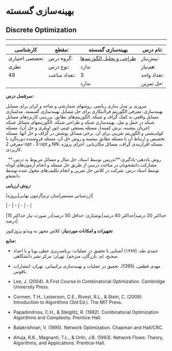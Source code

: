# بهینه‌سازی گسسته
## Discrete Optimization
_______________________________________________________________________________
| کارشناسی      | مقطع:       | بهینه‌سازی گسسته                                                               | نام درس:    |
| ------------- | ----------- | ------------------------------------------------------------------------------ | ----------- |
| تخصصی اختیاری | گروه درس:   | [طراحی و تحلیل الگوریتم‌ها](../mandatory/Design-and-Analysis-of-Algorithms.md) | پیش‌نیاز:   |
| نظری          | نوع درس:    | ندارد                                                                          | هم‌نیاز:    |
| 48            | تعداد ساعت: | 3                                                                              | تعداد واحد: |
|               |             |  ندارد                                                                         | حل تمرین:   |

**سرفصل درس:**

مروری بر مدل سازی ریاضی. روشهای شمارشی و شاخه و کران برای مسایل بهینه‌سازی. معرفی الگوریتم فراابتکاری برای حل مسایل بهینه‌سازی گسسته. مدلسازی مسایل واقعی به کمک گراف و شبکه. الگوریتم‌های تطابق. بررسی کاربردهای مسایل شبکه در حمل و نقل، بهینه‌سازی شبکه و طراحی شبکه. الگوریتمهای مسائل شبکه (جریان بیشینه، برش کمینه)، مسئله پستچی چینی  (تور اویلری و حل آن)،  مسئله کوله‌پشتی و الگوریتم تقریبی برای آن، برخی مسائل پوشش در گراف و حل آنها،  مسئله تخصیص و ارتباط آن با مسئله تطابق بیشینه و روش حل آن،  مسئله فروشنده دوره‌گرد با معرفی 2-opt ، 3-opt و NN،  مسئله افرازبندی گراف، مسائل مکان‌یابی. اجرای پروژه کاربردی.

` `**روش یاددهی-یادگیری:**تدریس توسط استاد، حل مثال و مسائل مربوط به درس، مشارکت دانشجویان در مباحث درسی از طریق حل مسئله و انجام آزمون‌های کوتاه توسط استاد درس. شرکت در کلاس حل تمرین و انجام تکلیف‌های محول شده توسط دانشجو.

**روش ارزیابی:**

|ارزشیابی مستمر|میان ترم|آزمون نهایی|پروژه|

| - | - | - | - |

|حداکثر 20 درصد|حداکثر 40 درصد|نوشتاری: حداقل 50 درصد|در صورت نیاز حداکثر 15 درصد|

**تجهیزات و امکانات موردنیاز:** کلاس مجهز به ویدئو پروژکتور

**منابع:**


- حمدی طه، (۱۳۸۷) آشنایی با تحقیق در عملیات: برنامه‌ریزی خطی پویا و با اعداد صحیح، (م. بازرگان، مترجم). تهران: مرکز نشر دانشگاهی.

- مهدی قطعی، (1395). تحقیق در عملیات و بهینه‌سازی ترکیبیاتی. تهران: انتشارات ناقوس.

- Lee, J. (2004). A First Course in Combinatorial Optimization. Cambridge University Press.

- Cormen, T.H., Leiserson, C.E., Rivest, R.L., & Stein, C. (2009). Introduction to Algorithms (3rd Ed.). The MIT Press.

- Papadimitriou, C.H., & Steiglitz, R. (1982). Combinatorial Optimization Algorithms and Complexity. Prentice-Hall.

- Balakrishnan, V. (1995). Network Optimization. Chapman and Hall/CRC.

- Ahuja, R.K., Magnanti, T.L., & Orlin, J.B. (1993). Network Flows: Theory, Algorithms, and Applications. Prentice-Hall.
